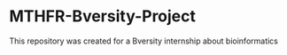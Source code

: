 # MTHFR-Bversity-Project
This repository was created for a Bversity internship about bioinformatics
